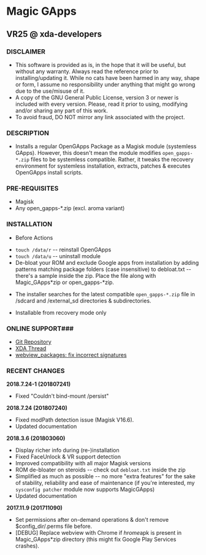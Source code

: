 # Magic GApps
## VR25 @ xda-developers



### DISCLAIMER
- This software is provided as is, in the hope that it will be useful, but without any warranty. Always read the reference prior to installing/updating it. While no cats have been harmed in any way, shape or form, I assume no responsibility under anything that might go wrong due to the use/misuse of it.
- A copy of the GNU General Public License, version 3 or newer is included with every version. Please, read it prior to using, modifying and/or sharing any part of this work.
- To avoid fraud, DO NOT mirror any link associated with the project.



### DESCRIPTION
- Installs a regular OpenGApps Package as a Magisk module (systemless GApps). However, this doesn't mean the module modifies `open_gapps-*.zip` files to be systemless compatible. Rather, it tweaks the recovery environment for systemless installation, extracts, patches & executes OpenGApps install scripts.



### PRE-REQUISITES
- Magisk
- Any open_gapps-*.zip (excl. aroma variant)



### INSTALLATION

* Before Actions
- `touch /data/r` -- reinstall OpenGApps
- `touch /data/u` -- uninstall module
- De-bloat your ROM and exclude Google apps from installation by adding patterns matching package folders (case insensitive) to debloat.txt -- there's a sample inside the zip. Place the file along with Magic_GApps*zip or open_gapps-*zip.

* The installer searches for the latest compatible `open_gapps-*.zip` file in /sdcard and /external_sd directories & subdirectories.

* Installable from recovery mode only



### ONLINE SUPPORT###
- [Git Repository](https://github.com/Magisk-Modules-Repo/MagicGApps)
- [XDA Thread](https://forum.xda-developers.com/apps/magisk/module-systemless-beansgapps-mini-7-1-x-t3611362)
- [webview_packages: fix incorrect signatures]( https://github.com/LineageOS/android_vendor_cm/commit/a3a76f5d1cc233ad8024ffdc74bb3a786e1605c3)



### RECENT CHANGES

**2018.7.24-1 (201807241)**
- Fixed "Couldn't bind-mount /persist"

**2018.7.24 (201807240)**
- Fixed modPath detection issue (Magisk V16.6).
- Updated documentation

**2018.3.6 (201803060)**
- Display richer info during (re-)installation
- Fixed FaceUnlock & VR support detection
- Improved compatibility with all major Magisk versions
- ROM de-bloater on steroids -- check out `debloat.txt` inside the zip
- Simplified as much as possible -- no more "extra features" for the sake of stability, reliability and ease of maintenance (if you're interested, my `sysconfig patcher` module now supports MagicGApps)
- Updated documentation

**2017.11.9 (201711090)**
- Set permissions after on-demand operations & don't remove $config_dir/.perms file before.
- [DEBUG] Replace webview with Chrome if *hrome*apk is present in Magic_GApps*zip directory (this might fix Google Play Services crashes).
